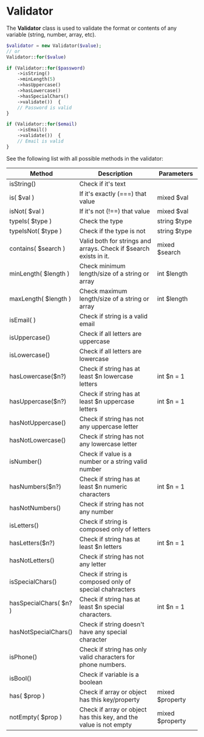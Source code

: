 # Validator

The **Validator** class is used to validate the format or contents of any variable (string, number, array, etc).

```php
$validator = new Validator($value);
// or
Validator::for($value)

if (Validator::for($password)
    ->isString()
    ->minLength(5)
    ->hasUppercase()
    ->hasLowercase()
    ->hasSpecialChars()
    ->validate())  {
    // Password is valid
}

if (Validator::for($email)
    ->isEmail()
    ->validate())  {
    // Email is valid
}
```

See the following list with all possible methods in the validator:

| Method                 | Description                                                       | Parameters      |
| ---------------------- | ----------------------------------------------------------------- | --------------- |
| isString()             | Check if it's text                                                |                 |
| is( $val )             | If it's exactly (===) that value                                  | mixed $val      |
| isNot( $val )          | If it's not (!==) that value                                      | mixed $val      |
| typeIs( $type )        | Check the type                                                    | string $type    |
| typeIsNot( $type )     | Check if the type is not                                          | string $type    |
| contains( $search )    | Valid both for strings and arrays. Check if $search exists in it. | mixed $search   |
| minLength( $length )   | Check minimum length/size of a string or array                    | int $length     |
| maxLength( $length )   | Check maximum length/size of a string or array                    | int $length     |
| isEmail( )             | Check if string is a valid email                                  |                 |
| isUppercase()          | Check if all letters are uppercase                                |                 |
| isLowercase()          | Check if all letters are lowercase                                |                 |
| hasLowercase($n?)      | Check if string has at least $n lowercase letters                 | int $n = 1      |
| hasUppercase($n?)      | Check if string has at least $n uppercase letters                 | int $n = 1      |
| hasNotUppercase()      | Check if string has not any uppercase letter                      |                 |
| hasNotLowercase()      | Check if string has not any lowercase letter                      |                 |
| isNumber()             | Check if value is a number or a string valid number               |                 |
| hasNumbers($n?)        | Check if string has at least $n numeric characters                | int $n = 1      |
| hasNotNumbers()        | Check if string has not any number                                |                 |
| isLetters()            | Check if string is composed only of letters                       |                 |
| hasLetters($n?)        | Check if string has at least $n letters                           | int $n = 1      |
| hasNotLetters()        | Check if string has not any letter                                |                 |
| isSpecialChars()       | Check if string is composed only of special chahracters           |                 |
| hasSpecialChars( $n? ) | Check if string has at least $n special characters.               | int $n = 1      |
| hasNotSpecialChars()   | Check if string doesn't have any special character                |                 |
| isPhone()              | Check if string has only valid characters for phone numbers.      |                 |
| isBool()               | Check if variable is a boolean                                    |                 |
| has( $prop )           | Check if array or object has this key/property                    | mixed $property |
| notEmpty( $prop )      | Check if array or object has this key, and the value is not empty | mixed $property |
